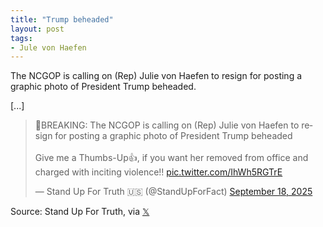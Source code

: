 ```yaml
---
title: "Trump beheaded"
layout: post
tags:
- Jule von Haefen
---
```


The NCGOP is calling on (Rep) Julie von Haefen to resign for posting a graphic photo of President Trump beheaded.

[...]

<blockquote class="twitter-tweet"><p lang="en" dir="ltr">🚨BREAKING: The NCGOP is calling on (Rep) Julie von Haefen to resign for posting a graphic photo of President Trump beheaded<br><br>Give me a Thumbs-Up👍, if you want her removed from office and charged with inciting violence!! <a href="https://t.co/IhWh5RGTrE">pic.twitter.com/IhWh5RGTrE</a></p>&mdash; Stand Up For Truth 🇺🇸 (@StandUpForFact) <a href="https://twitter.com/StandUpForFact/status/1968813018172493916?ref_src=twsrc%5Etfw">September 18, 2025</a></blockquote> <script async src="https://platform.twitter.com/widgets.js" charset="utf-8"></script>

Source: Stand Up For Truth, via [𝕏](https://x.com)
